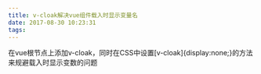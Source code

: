 ```yaml
---
title: v-cloak解决vue组件载入时显示变量名
date: 2017-08-30 10:23:31
tags:
---
```

在vue根节点上添加v-cloak，同时在CSS中设置[v-cloak]{display:none;}的方法来规避载入时显示变数的问题